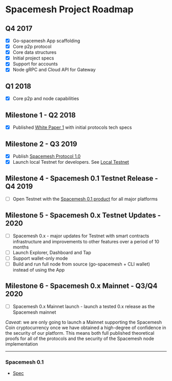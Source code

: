 # Spacemesh Project Roadmap

## Q4 2017
- [x] Go-spacemesh App scaffolding
- [x] Core p2p protocol
- [x] Core data structures
- [x] Initial project specs
- [x] Support for accounts
- [x] Node gRPC and Cloud API for Gateway

## Q1 2018
- [x] Core p2p and node capabilities

## Milestone 1  - Q2 2018
- [x] Published [White Paper 1](https://spacemesh.io/whitepaper1/) with initial protocols tech specs

## Milestone 2 - Q3 2019
- [x] Publish [Spacemesh Protocol 1.0](https://spacemesh.io/spacemesh-protocol-v1-0/)
- [x] Launch local Testnet for developers. See [Local Testnet](https://testnet.spacemesh.io/#/local)

## Milestone 4 - Spacemesh 0.1 Testnet Release - Q4 2019
- [ ] Open Testnet with the [Spacemesh 0.1 product](https://testnet.spacemesh.io) for all major platforms

## Milestone 5 - Spacemesh 0.x Testnet Updates - 2020
- [ ] Spacemesh 0.x - major updates for Testnet with smart contracts infrastructure and improvements to other features over a period of 10 months
- [ ] Launch Explorer, Dashboard and Tap
- [ ] Support wallet-only mode
- [ ] Build and run full node from source (go-spacemesh + CLI wallet) instead of using the App

## Milestone 6 - Spacemesh 0.x Mainnet - Q3/Q4 2020
- [ ] Spacemesh 0.x Mainnet launch - launch a tested 0.x release as the Spacemesh mainnet

*Caveat*: we are only going to launch a Mainnet supporting the Spacemesh Coin cryptocurrency once we have obtained a high-degree of confidence in the security of our platform. This means both full published theoretical proofs for all of the protocols and the security of the Spacemesh node implementation

----

### Spacemesh 0.1
- [Spec](https://github.com/spacemeshos/product/blob/master/spacemesh01.md)
